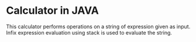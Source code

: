 <h1>Calculator in JAVA</h1>

This calculator performs operations on a string of expression given as input. Infix expression evaluation using stack is used to evaluate the string.
